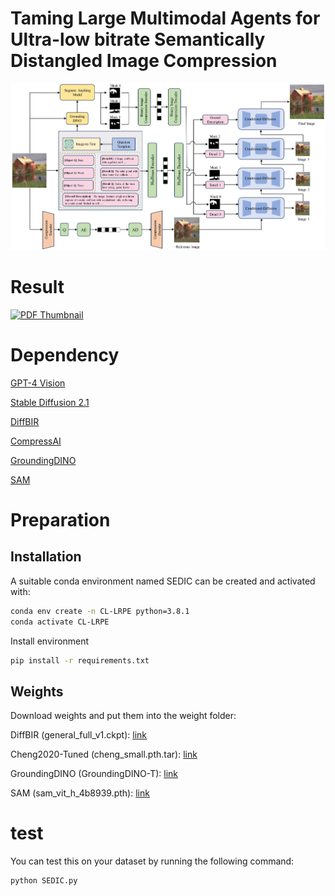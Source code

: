 # Taming Large Multimodal Agents for Ultra-low bitrate Semantically Distangled Image Compression


[![PDF Thumbnail](./method.jpg)](https://github.com/yang-xidian/SEDIC/blob/main/method.pdf)

# Result
[![PDF Thumbnail](./vision_image.jpg)](https://github.com/yang-xidian/SEDIC/blob/main/vision_image.pdf)

# Dependency
[GPT-4 Vision](https://openai.com/)

[Stable Diffusion 2.1](https://hf-mirror.com/stabilityai/stable-diffusion-2-1)

[DiffBIR](https://github.com/XPixelGroup/DiffBIR/)

[CompressAI](https://github.com/InterDigitalInc/CompressAI)

[GroundingDINO](https://github.com/IDEA-Research/GroundingDINO)

[SAM](https://segment-anything.com/)

# Preparation

## Installation

A suitable conda environment named SEDIC can be created and activated with:

```bash
conda env create -n CL-LRPE python=3.8.1
conda activate CL-LRPE 
```

Install environment
```bash
pip install -r requirements.txt
```

## Weights
Download weights and put them into the weight folder:

DiffBIR (general_full_v1.ckpt): [link](https://hf-mirror.com/lxq007/DiffBIR-v2/resolve/main/v1_general.pth)

Cheng2020-Tuned (cheng_small.pth.tar): [link](https://www.dropbox.com/scl/fi/br0zu6a91wygs68afesyo/cheng_small.pth.tar?rlkey=2gdhpy3z5qank0giajacj2u9p&st=9q2y88aj&dl=0)

GroundingDINO (GroundingDINO-T): [link](https://github.com/IDEA-Research/GroundingDINO/releases/download/v0.1.0-alpha/groundingdino_swint_ogc.pth)

SAM (sam_vit_h_4b8939.pth): [link](https://github.com/facebookresearch/segment-anything#model-checkpoints)

# test

You can test this on your dataset by running the following command:

```bash
python SEDIC.py
```

